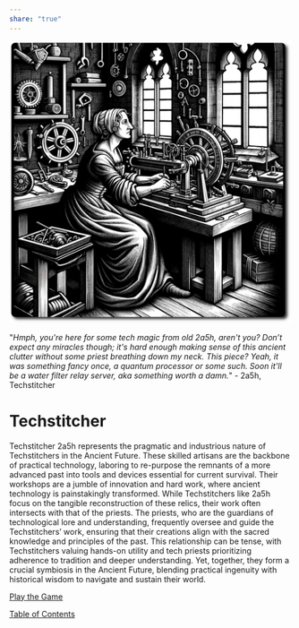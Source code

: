 ```yaml
---  
share: "true"  
---  
```

  
![techstitcher](./techstitcher.png)    
    
"*Hmph, you're here for some tech magic from old 2a5h, aren't you? Don’t expect any miracles though; it's hard enough making sense of this ancient clutter without some priest breathing down my neck. This piece? Yeah, it was something fancy once, a quantum processor or some such. Soon it'll be a water filter relay server, aka something worth a damn.*" - 2a5h, Techstitcher    
    
# Techstitcher    
    
Techstitcher 2a5h represents the pragmatic and industrious nature of Techstitchers in the Ancient Future. These skilled artisans are the backbone of practical technology, laboring to re-purpose the remnants of a more advanced past into tools and devices essential for current survival. Their workshops are a jumble of innovation and hard work, where ancient technology is painstakingly transformed. While Techstitchers like 2a5h focus on the tangible reconstruction of these relics, their work often intersects with that of the priests. The priests, who are the guardians of technological lore and understanding, frequently oversee and guide the Techstitchers’ work, ensuring that their creations align with the sacred knowledge and principles of the past. This relationship can be tense, with Techstitchers valuing hands-on utility and tech priests prioritizing adherence to tradition and deeper understanding. Yet, together, they form a crucial symbiosis in the Ancient Future, blending practical ingenuity with historical wisdom to navigate and sustain their world.    
    
[Play the Game](./Play-the-Game.html)    
    
[Table of Contents](./Table-of-Contents.html)